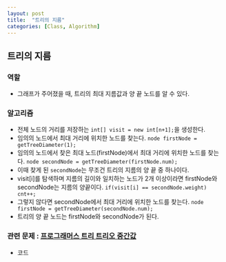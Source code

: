 ```yaml
---
layout: post
title:  "트리의 지름"
categories: [Class, Algorithm]
---
```


## 트리의 지름
### 역할
- 그래프가 주어졌을 때, 트리의 최대 지름값과 양 끝 노드를 알 수 있다.

### 알고리즘
- 전체 노드의 거리를 저장하는 `int[] visit = new int[n+1];`을 생성한다.
- 임의의 노드에서 최대 거리에 위치한 노드를 찾는다. `node firstNode = getTreeDiameter(1);`
- 임의의 노드에서 찾은 최대 노드(firstNode)에서 최대 거리에 위치한 노드를 찾는다. `node secondNode = getTreeDiameter(firstNode.num);`
- 이때 찾게 된 `secondNode`는 무조건 트리의 지름의 양 끝 중 하나이다.
- visit[i]를 탐색하며 지름의 길이와 일치하는 노드가 2개 이상이라면 firstNode와 secondNode는 지름의 양끝이다. `if(visit[i] == secondNode.weight) cnt++;`
- 그렇지 않다면 secondNode에서 최대 거리에 위치한 노드를 찾는다. `node firstNode = getTreeDiameter(secondNode.num);`
- 트리의 양 끝 노드는 firstNode와 secondNode가 된다.

### 관련 문제 : [프로그래머스 트리 트리오 중간값](https://programmers.co.kr/learn/courses/30/lessons/68937)

- 코드